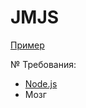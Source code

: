 # JMJS

[Пример](./examples/example.js)

№ Требования:
- [Node.js](https://nodejs.org/en/download/current)
- Мозг
